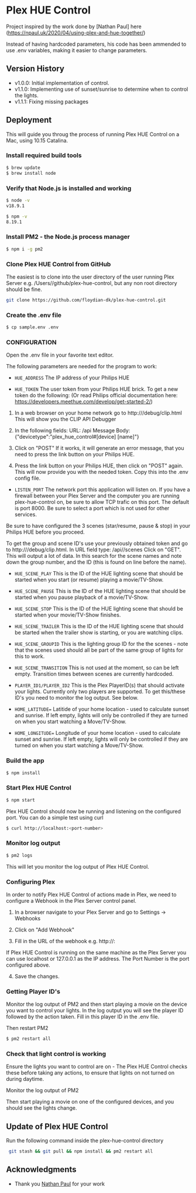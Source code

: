 # Plex HUE Control

Project inspired by the work done by [Nathan Paul] here (https://npaul.uk/2020/04/using-plex-and-hue-together/)

Instead of having hardcoded parameters, his code has been ammended to use .env variables, making it easier to change parameters.

## Version History
* v1.0.0: Initial implementation of control.
* v1.1.0: Implementing use of sunset/sunrise to determine when to control the lights.
* v1.1.1: Fixing missing packages

## Deployment

This will guide you throug the process of running Plex HUE Control on a Mac, using 10.15 Catalina.

### Install required build tools
```bash
$ brew update
$ brew install node
```

### Verify that Node.js is installed and working
```bash
$ node -v
v18.9.1

$ npm -v
8.19.1
```

### Install PM2 - the Node.js process manager
```bash
$ npm i -g pm2
```

### Clone Plex HUE Control from GitHub

The easiest is to clone into the user directory of the user running Plex Server e.g. /Users/<my-user-name>/github/plex-hue-control, but any non root directory should be fine.

```bash
git clone https://github.com/floydian-dk/plex-hue-control.git
```

### Create the .env file

```bash
$ cp sample.env .env
```

### CONFIGURATION

Open the .env file in your favorite text editor.

The following parameters are needed for the program to work:

* `HUE_ADDRESS`
The IP address of your Philips HUE


* `HUE_TOKEN`
The user token from your Philips HUE brick.
To get a new token do the following: (Or read Philips official documentation here: https://developers.meethue.com/develop/get-started-2/)

1. In a web browser on your home network go to http://<ip-address-of-hue>/debug/clip.html
This will show you the CLIP API Debugger

2. In the following fields:
	URL: /api
	Message Body: {"devicetype":"plex_hue_control#[device] [name]"}

3. Click on "POST"
If it works, it will generate an error message, that you need to press the link button on your Philips HUE.

4. Press the link button on your Philips HUE, then click on "POST" again. This will now provide you with the needed token.
Copy this into the .env config file.

* `LISTEN_PORT`
The network port this application will listen on.
If you have a firewall between your Plex Server and the computer you are running plex-hue-control on, be sure to allow TCP trafic on this port.
The default is port 8000.
Be sure to select a port which is not used for other services.

Be sure to have configured the 3 scenes (star/resume, pause & stop) in your Philips HUE before you proceed.

To get the group and scene ID's use your previously obtained token and go to http://<ip-address-of-hue>/debug/clip.html. 
In URL field type: /api/<token>/scenes
Click on "GET".
This will output a lot of data. In this search for the scene names and note down the group number, and the ID (this is found on line before the name).

* `HUE_SCENE_PLAY`
This is the ID of the HUE lighting scene that should be started when you start (or resume) playing a movie/TV-Show.

* `HUE_SCENE_PAUSE`
This is the ID of the HUE lighting scene that should be started when you pause playback of a movie/TV-Show.

* `HUE_SCENE_STOP`
This is the ID of the HUE lighting scene that should be started when your movie/TV-Show finishes.

* `HUE_SCENE_TRAILER`
This is the ID of the HUE lighting scene that should be started when the trailer show is starting, or you are watching clips.

* `HUE_SCENE_GROUPID`
This is the lighting group ID for the the scenes - note that the scenes used should all be part of the same group of lights for this to work.

* `HUE_SCENE_TRANSITION`
This is not used at the moment, so can be left empty.
Transition times between scenes are currently hardcoded.

* `PLAYER_ID1/PLAYER_ID2`
This is the Plex PlayerID(s) that should activate your lights.
Currently only two players are supported.
To get this/these ID's you need to monitor the log output. See below.

* `HOME_LATITUDE=`
Latitide of your home location - used to calculate sunset and sunrise.
If left empty, lights will only be controlled if they are turned on when you start watching a Move/TV-Show.

* `HOME_LONGITUDE=`
Longitude of your home location - used to calculate sunset and sunrise.
If left empty, lights will only be controlled if they are turned on when you start watching a Move/TV-Show.


### Build the app

```bash
$ npm install
```

### Start Plex HUE Control

```bash
$ npm start
```

Plex HUE Control should now be running and listening on the configured port.
You can do a simple test using curl
```bash
$ curl http://localhost:<port-number>
```


### Monitor log output
```bash
$ pm2 logs
```
This will let you monitor the log output of Plex HUE Control.

### Configuring Plex
In order to notify Plex HUE Control of actions made in Plex, we need to configure a Webhook in the Plex Server control panel.

1. In a browser navigate to your Plex Server and go to Settings -> Webhooks

2. Click on "Add Webhook"

3. Fill in the URL of the webhook
e.g. http://<ip-address>:<port-number>

If Plex HUE Control is running on the same machine as the Plex Server you can use localhost or 127.0.0.1 as the IP address.
The Port Number is the port configured above.

4. Save the changes.


### Getting Player ID's

Monitor the log output of PM2 and then start playing a movie on the device you want to control your lights.
In the log output you will see the player ID followed by the action taken.
Fill in this player ID in the .env file.

Then restart PM2
```bash
$ pm2 restart all
```

### Check that light control is working
Ensure the lights you want to control are on - The Plex HUE Control checks these before taking any actions, to ensure that lights on not turned on during daytime.

Monitor the log output of PM2

Then start playing a movie on one of the configured devices, and you should see the lights change.

## Update of Plex HUE Control

Run the following command inside the plex-hue-control directory
```bash
 git stash && git pull && npm install && pm2 restart all
 ```

 ## Acknowledgments

* Thank you [Nathan Paul](https://npaul.uk) for your work


